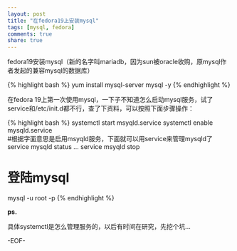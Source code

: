 ```yaml
---
layout: post
title: "在fedora19上安装mysql"
tags: [mysql, fedora]
comments: true
share: true
---
```


fedora19安装mysql（新的名字叫mariadb，因为sun被oracle收购，原mysql作者发起的兼容mysql的数据库）

{% highlight bash %}
yum install mysql-server mysql -y
{% endhighlight %}

在fedora 19上第一次使用mysql，一下子不知道怎么启动mysql服务，试了service和/etc/init.d都不行，查了下资料，可以按照下面步骤操作：

{% highlight bash %}
systemctl start msyqld.service
systemctl enable mysqld.service  
#根据字面意思是启用msyqld服务，下面就可以用service来管理mysqld了
service mysqld status
...
service msyqld stop

# 登陆mysql
mysql -u root -p
{% endhighlight %}

**ps.**

具体systemctl是怎么管理服务的，以后有时间在研究，先挖个坑...

-EOF-
